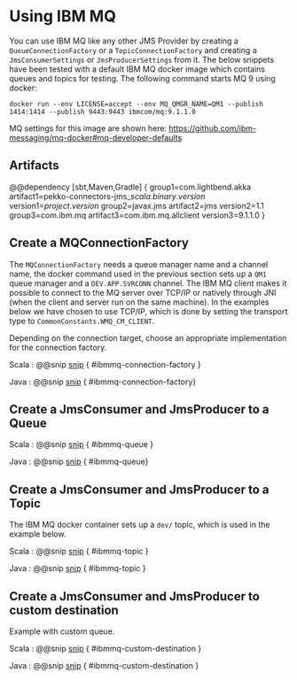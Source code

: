 # Using IBM MQ

You can use IBM MQ like any other JMS Provider by creating a `QueueConnectionFactory` or a `TopicConnectionFactory`
and creating a `JmsConsumerSettings` or `JmsProducerSettings` from it.
The below snippets have been tested with a default IBM MQ docker image which contains queues and topics for testing.
The following command starts MQ 9 using docker:

    docker run --env LICENSE=accept --env MQ_QMGR_NAME=QM1 --publish 1414:1414 --publish 9443:9443 ibmcom/mq:9.1.1.0

MQ settings for this image are shown here: https://github.com/ibm-messaging/mq-docker#mq-developer-defaults

## Artifacts

@@dependency [sbt,Maven,Gradle] {
  group1=com.lightbend.akka
  artifact1=pekko-connectors-jms_$scala.binary.version$
  version1=$project.version$
  group2=javax.jms
  artifact2=jms
  version2=1.1
  group3=com.ibm.mq
  artifact3=com.ibm.mq.allclient
  version3=9.1.1.0
}

## Create a MQConnectionFactory
The `MQConnectionFactory` needs a queue manager name and a channel name, the docker command used in the previous section sets up a `QM1` queue manager and a `DEV.APP.SVRCONN` channel. The IBM MQ client makes it possible to
connect to the MQ server over TCP/IP or natively through JNI (when the client and server run on the same machine). In the examples below we have chosen to use TCP/IP, which is done by setting the transport type to `CommonConstants.WMQ_CM_CLIENT`.

Depending on the connection target, choose an appropriate implementation for the connection factory.

Scala
: @@snip [snip](/jms/src/test/scala/docs/scaladsl/JmsIbmmqConnectorsSpec.scala) { #ibmmq-connection-factory }

Java
: @@snip [snip](/jms/src/test/java/docs/javadsl/JmsIbmmqConnectorsTest.java) { #ibmmq-connection-factory} 

## Create a JmsConsumer and JmsProducer to a Queue

Scala
: @@snip [snip](/jms/src/test/scala/docs/scaladsl/JmsIbmmqConnectorsSpec.scala) { #ibmmq-queue }

Java
: @@snip [snip](/jms/src/test/java/docs/javadsl/JmsIbmmqConnectorsTest.java) { #ibmmq-queue} 

## Create a JmsConsumer and JmsProducer to a Topic
The IBM MQ docker container sets up a `dev/` topic, which is used in the example below.

Scala
: @@snip [snip](/jms/src/test/scala/docs/scaladsl/JmsIbmmqConnectorsSpec.scala) { #ibmmq-topic }

Java
: @@snip [snip](/jms/src/test/java/docs/javadsl/JmsIbmmqConnectorsTest.java) { #ibmmq-topic } 

## Create a JmsConsumer and JmsProducer to custom destination
Example with custom queue.

Scala
: @@snip [snip](/jms/src/test/scala/docs/scaladsl/JmsIbmmqConnectorsSpec.scala) { #ibmmq-custom-destination }

Java
: @@snip [snip](/jms/src/test/java/docs/javadsl/JmsIbmmqConnectorsTest.java) { #ibmmq-custom-destination } 
